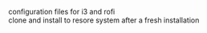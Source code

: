 configuration files for i3 and rofi    
clone and install to resore system after a fresh installation 
